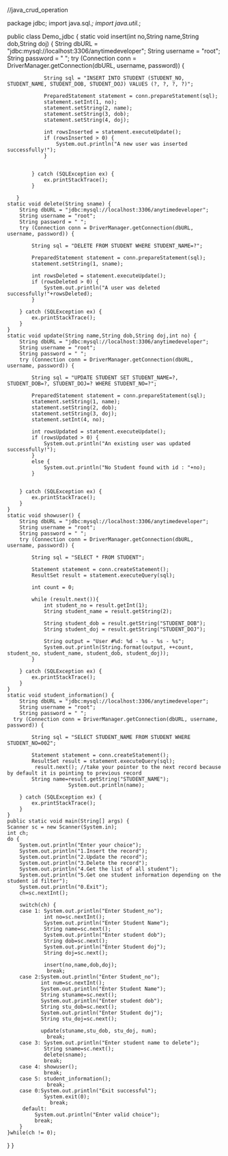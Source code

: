 //java_crud_operation

package jdbc;
import java.sql.*;
import java.util.*;

public class Demo_jdbc {
	   static void insert(int no,String name,String dob,String doj) {
		    String dbURL = "jdbc:mysql://localhost:3306/anytimedeveloper";
			String username = "root";
			String password = " "; 
		   try (Connection conn = DriverManager.getConnection(dbURL, username, password)) {
				
				String sql = "INSERT INTO STUDENT (STUDENT_NO, STUDENT_NAME, STUDENT_DOB, STUDENT_DOJ) VALUES (?, ?, ?, ?)";
				
				PreparedStatement statement = conn.prepareStatement(sql);
				statement.setInt(1, no);
				statement.setString(2, name);
				statement.setString(3, dob);
				statement.setString(4, doj);
				
				int rowsInserted = statement.executeUpdate();
				if (rowsInserted > 0) {
					System.out.println("A new user was inserted successfully!");
				}

				
			} catch (SQLException ex) {
				ex.printStackTrace();
			}		
 
	   }
	static void delete(String sname) {
		String dbURL = "jdbc:mysql://localhost:3306/anytimedeveloper";
		String username = "root";
		String password = " ";
		try (Connection conn = DriverManager.getConnection(dbURL, username, password)) {
			
			String sql = "DELETE FROM STUDENT WHERE STUDENT_NAME=?";
			
			PreparedStatement statement = conn.prepareStatement(sql);
			statement.setString(1, sname);
			
			int rowsDeleted = statement.executeUpdate();
			if (rowsDeleted > 0) {
				System.out.println("A user was deleted successfully!"+rowsDeleted);
			}
			
		} catch (SQLException ex) {
			ex.printStackTrace();
		}
	}
	static void update(String name,String dob,String doj,int no) {
		String dbURL = "jdbc:mysql://localhost:3306/anytimedeveloper";
		String username = "root";
		String password = " ";
		try (Connection conn = DriverManager.getConnection(dbURL, username, password)) {

			String sql = "UPDATE STUDENT SET STUDENT_NAME=?, STUDENT_DOB=?, STUDENT_DOJ=? WHERE STUDENT_NO=?";

			PreparedStatement statement = conn.prepareStatement(sql);
			statement.setString(1, name);
			statement.setString(2, dob);
			statement.setString(3, doj);
			statement.setInt(4, no);

			int rowsUpdated = statement.executeUpdate();
			if (rowsUpdated > 0) {
				System.out.println("An existing user was updated successfully!");
			}
			else {
				System.out.println("No Student found with id : "+no);
			}


		} catch (SQLException ex) {
			ex.printStackTrace();
		}
	}
	static void showuser() {
		String dbURL = "jdbc:mysql://localhost:3306/anytimedeveloper";
		String username = "root";
		String password = " ";
		try (Connection conn = DriverManager.getConnection(dbURL, username, password)) {
			
			String sql = "SELECT * FROM STUDENT";
			
			Statement statement = conn.createStatement();
			ResultSet result = statement.executeQuery(sql);
			
			int count = 0;
			
			while (result.next()){
				int student_no = result.getInt(1);
				String student_name = result.getString(2);
				
				String student_dob = result.getString("STUDENT_DOB");
				String student_doj = result.getString("STUDENT_DOJ");
				
				String output = "User #%d: %d - %s - %s - %s";
				System.out.println(String.format(output, ++count, student_no, student_name, student_dob, student_doj));
			}
			
		} catch (SQLException ex) {
			ex.printStackTrace();
		}
	}
	static void student_information() {
		String dbURL = "jdbc:mysql://localhost:3306/anytimedeveloper";
		String username = "root";
		String password = " ";
      try (Connection conn = DriverManager.getConnection(dbURL, username, password)) {
			
			String sql = "SELECT STUDENT_NAME FROM STUDENT WHERE STUDENT_NO=002";
			
			Statement statement = conn.createStatement();
			ResultSet result = statement.executeQuery(sql);
			 result.next(); //take your pointer to the next record because by default it is pointing to previous record
	        String name=result.getString("STUDENT_NAME");
	        	        System.out.println(name);

		} catch (SQLException ex) {
			ex.printStackTrace();
		}
	}
	public static void main(String[] args) {
	Scanner sc = new Scanner(System.in);
	int ch;
	do {
		System.out.println("Enter your choice");
		System.out.println("1.Insert the record");
		System.out.println("2.Update the record");
		System.out.println("3.Delete the record");
		System.out.println("4.Get the list of all student");
		System.out.println("5.Get one student information depending on the student id filter");
		System.out.println("0.Exit");
		ch=sc.nextInt();
		
		switch(ch) {
		case 1: System.out.println("Enter Student_no");
		        int no=sc.nextInt();
		        System.out.println("Enter Student Name");
		        String name=sc.next();
		        System.out.println("Enter student dob");
		        String dob=sc.next();
		        System.out.println("Enter Student doj");
		        String doj=sc.next();
		        
			    insert(no,name,dob,doj);
		         break;
		case 2:System.out.println("Enter Student_no");
               int num=sc.nextInt();
               System.out.println("Enter Student Name");
               String stuname=sc.next();
               System.out.println("Enter student dob");
               String stu_dob=sc.next();
               System.out.println("Enter Student doj");
               String stu_doj=sc.next();
        
			   update(stuname,stu_dob, stu_doj, num);
		         break;
		case 3: System.out.println("Enter student name to delete");
		        String sname=sc.next();
		        delete(sname);
		        break;
		case 4: showuser();
		        break;
		case 5: student_information();
		         break;
		case 0:System.out.println("Exit successful");
			    System.exit(0);
		          break;
		 default:
			 System.out.println("Enter valid choice");
			 break;
		}
	}while(ch != 0);
 }
}
